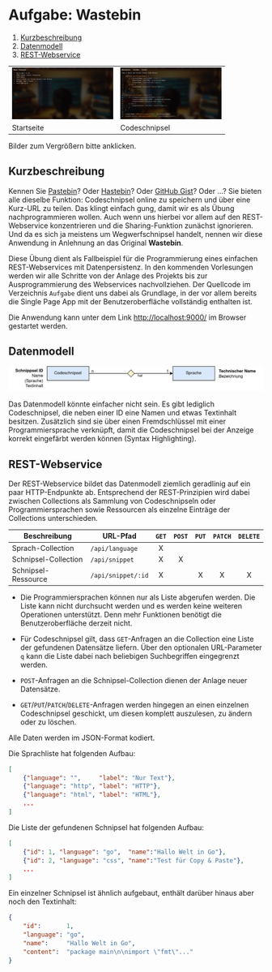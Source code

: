 Aufgabe: Wastebin
=================

1. [Kurzbeschreibung](#kurzbeschreibung)
1. [Datenmodell](#datenmodell)
1. [REST-Webservice](#rest-webservice)

<table>
    <tr>
        <td>
            <a href="screenshot1.png">
                <img src="screenshot1.png" width="200">
            </a>
        </td>
        <td>
            <a href="screenshot2.png">
                <img src="screenshot2.png" width="200">
            </a>
        </td>
    </tr>
    <tr>
        <td>Startseite</td>
        <td>Codeschnipsel</td>
    </tr>
</table>

Bilder zum Vergrößern bitte anklicken.

Kurzbeschreibung
----------------

Kennen Sie [Pastebin](https://pastebin.com/)? Oder [Hastebin](https://hastebin.wiuwiu.de/)?
Oder [GitHub Gist](https://gist.github.com/)? Oder …? Sie bieten alle dieselbe Funktion:
Codeschnipsel online zu speichern und über eine Kurz-URL zu teilen. Das klingt einfach gung,
damit wir es als Übung nachprogrammieren wollen. Auch wenn uns hierbei vor allem auf den
REST-Webservice konzentrieren und die Sharing-Funktion zunächst ignorieren. Und da es sich
ja meistens um Wegwerfschnipsel handelt, nennen wir diese Anwendung in Anlehnung an das
Original **Wastebin**.

Diese Übung dient als Fallbeispiel für die Programmierung eines einfachen REST-Webservices
mit Datenpersistenz. In den kommenden Vorlesungen werden wir alle Schritte von der Anlage
des Projekts bis zur Ausprogrammierung des Webservices nachvollziehen. Der Quellcode im
Verzeichnis `Aufgabe` dient uns dabei als Grundlage, in der vor allem bereits die Single
Page App mit der Benutzeroberfläche vollständig enthalten ist.

Die Anwendung kann unter dem Link [http://localhost:9000/](http://localhost:9000/) im
Browser gestartet werden.

Datenmodell
-----------

![Datenmodell](datenmodell.png)

Das Datenmodell könnte einfacher nicht sein. Es gibt lediglich Codeschnipsel, die neben
einer ID eine Namen und etwas Textinhalt besitzen. Zusätzlich sind sie über einen Fremdschlüssel
mit einer Programmiersprache verknüpft, damit die Codeschnipsel bei der Anzeige korrekt
eingefärbt werden können (Syntax Highlighting).

REST-Webservice
---------------

Der REST-Webservice bildet das Datenmodell ziemlich geradlinig auf ein paar HTTP-Endpunkte
ab. Entsprechend der REST-Prinzipien wird dabei zwischen Collections als Sammlung von
Codeschnipseln oder Programmiersprachen sowie Ressourcen als einzelne Einträge der
Collections unterschieden.

| Beschreibung         |**URL-Pfad**        | `GET` | `POST` | `PUT` | `PATCH` | `DELETE` |
|----------------------|--------------------| :---: | :---:  | :---: | :---:   | :---:    |
| Sprach-Collection    | `/api/language`    | X     |        |       |         |          |
| Schnipsel-Collection | `/api/snippet`     | X     | X      |       |         |          |
| Schnipsel-Ressource  | `/api/snippet/:id` | X     |        | X     | X       | X        |

* Die Programmiersprachen können nur als Liste abgerufen werden. Die Liste kann nicht
  durchsucht werden und es werden keine weiteren Operationen unterstützt. Denn mehr
  Funktionen benötigt die Benutzeroberfläche derzeit nicht.

* Für Codeschnipsel gilt, dass `GET`-Anfragen an die Collection eine Liste der gefundenen
  Datensätze liefern. Über den optionalen URL-Parameter `q` kann die Liste dabei nach
  beliebigen Suchbegriffen eingegrenzt werden.

* `POST`-Anfragen an die Schnipsel-Collection dienen der Anlage neuer Datensätze.

* `GET`/`PUT`/`PATCH`/`DELETE`-Anfragen werden hingegen an einen einzelnen Codeschnipsel
  geschickt, um diesen komplett auszulesen, zu ändern oder zu löschen.

Alle Daten werden im JSON-Format kodiert.

Die Sprachliste hat folgenden Aufbau:

```json
[
    {"language": "",     "label": "Nur Text"},
    {"language": "http", "label": "HTTP"},
    {"language": "html", "label": "HTML"},
    ...
]
```

Die Liste der gefundenen Schnipsel hat folgenden Aufbau:

```json
[
    {"id": 1, "language": "go",  "name":"Hallo Welt in Go"},
    {"id": 2, "language": "css", "name":"Test für Copy & Paste"},
    ...
]
```

Ein einzelner Schnipsel ist ähnlich aufgebaut, enthält darüber hinaus aber noch
den Textinhalt:

```json
{
    "id":       1,
    "language": "go",
    "name":     "Hallo Welt in Go",
    "content":  "package main\n\nimport \"fmt\"..."
}
```
